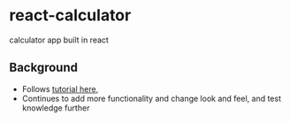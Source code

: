 # react-calculator
calculator app built in react

## Background

* Follows [tutorial here](https://www.sitepoint.com/react-tutorial-build-calculator-app/), 
* Continues to add more functionality and change look and feel, and test knowledge further
